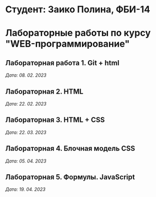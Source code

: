 # Студент: Заико Полина, ФБИ-14

# Лабораторные работы по курсу "WEB-программирование"

## Лабораторная работа 1. Git + html

*Дата: 08. 02. 2023*

## Лабораторная 2. HTML

*Дата: 22. 02. 2023*

## Лабораторная 3. HTML + CSS

*Дата: 22. 03. 2023*

## Лабораторная 4. Блочная модель CSS

*Дата: 05. 04. 2023*

## Лабораторная 5. Формулы. JavaScript

*Дата: 19. 04. 2023*
